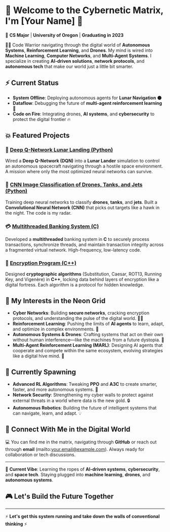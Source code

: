 # 🦾 Welcome to the Cybernetic Matrix, I'm [Your Name] 🔮

👾 **CS Major** | **University of Oregon** | **Graduating in 2023**

👨‍💻 Code Warrior navigating through the digital world of **Autonomous Systems**, **Reinforcement Learning**, and **Drones**. My mind is wired into **Machine Learning**, **Computer Networks**, and **Multi-Agent Systems**. I specialize in creating **AI-driven solutions**, **network protocols**, and **autonomous tech** that make our world just a little bit smarter.

## ⚡ Current Status

- **System Offline**: Deploying autonomous agents for **Lunar Navigation** 🌑
- **Dataflow**: Debugging the future of **multi-agent reinforcement learning** 🤖
- **Code on Fire**: Integrating drones, **AI systems**, and **cybersecurity** to protect the digital frontier 🔥

## 💥 Featured Projects

### 🚀 [Deep Q-Network Lunar Landing (Python)](https://github.com/yourusername/dqn-lunar-landing)
Wired a **Deep Q-Network (DQN)** into a **Lunar Lander** simulation to control an autonomous spacecraft navigating through a hostile space environment. A mission where only the most optimized neural networks can survive.

### 🤖 [CNN Image Classification of Drones, Tanks, and Jets (Python)](https://github.com/yourusername/cnn-image-classification)
Training deep neural networks to classify **drones**, **tanks**, and **jets**. Built a **Convolutional Neural Network (CNN)** that picks out targets like a hawk in the night. The code is my radar.

### 💳 [Multithreaded Banking System (C)](https://github.com/yourusername/multithreaded-banking)
Developed a **multithreaded** banking system in **C** to securely process transactions, synchronize threads, and maintain transaction integrity across a fragmented virtual network. High-frequency, low-latency code.

### 🔐 [Encryption Program (C++)](https://github.com/yourusername/encryption-cpp)
Designed **cryptographic algorithms** (Substitution, Caesar, ROT13, Running Key, and Vigenère) in **C++**, locking data behind layers of encryption like a digital fortress. Each algorithm is a protocol for hidden knowledge.

## 🚨 My Interests in the Neon Grid

- **Cyber Networks**: Building **secure networks**, cracking encryption protocols, and understanding the pulse of the digital world. 🕵️‍♂️
- **Reinforcement Learning**: Pushing the limits of **AI agents** to learn, adapt, and optimize in complex environments. 🤖
- **Autonomous Systems & Drones**: Crafting systems that act on their own without human interference—like the machines from a future dystopia. 🚁
- **Multi-Agent Reinforcement Learning (MARL)**: Designing AI agents that cooperate and compete within the same ecosystem, evolving strategies like a digital hive mind. 🧠

## 🔮 Currently Spawning

- **Advanced RL Algorithms**: Tweaking **PPO** and **A3C** to create smarter, faster, and more autonomous systems. 🧬
- **Network Security**: Strengthening my cyber walls to protect against external threats in a world where data is the new gold. 🔒
- **Autonomous Robotics**: Building the future of intelligent systems that can navigate, learn, and adapt. 💡

## 📡 Connect With Me in the Digital World

💻 You can find me in the matrix, navigating through **GitHub** or reach out through **email** (mailto:your.email@example.com). Always ready for collaboration or tech discussions. 

---

🔹 **Current Vibe**: Learning the ropes of **AI-driven systems**, **cybersecurity**, and **space tech**. Staying plugged into **machine learning**, **drones**, and **autonomous systems**.

## 🎮 Let's Build the Future Together

---

⚡ **Let's get this system running and take down the walls of conventional thinking** ⚡


<!--
**liamtbo/liamtbo** is a ✨ _special_ ✨ repository because its `README.md` (this file) appears on your GitHub profile.

Here are some ideas to get you started:

- 🔭 I’m currently working on ...
- 🌱 I’m currently learning ...
- 👯 I’m looking to collaborate on ...
- 🤔 I’m looking for help with ...
- 💬 Ask me about ...
- 📫 How to reach me: ...
- 😄 Pronouns: ...
- ⚡ Fun fact: ...
-->
